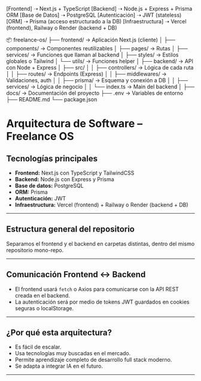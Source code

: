 [Frontend] ➝ Next.js + TypeScript
[Backend] ➝ Node.js + Express + Prisma ORM
[Base de Datos] ➝ PostgreSQL
[Autenticación] ➝ JWT (stateless)
[ORM] ➝ Prisma (acceso estructurado a la DB)
[Infraestructura] ➝ Vercel (frontend), Railway o Render (backend + DB)



📦 freelance-os/
├── frontend/               → Aplicación Next.js (cliente)
│   ├── components/         → Componentes reutilizables
│   ├── pages/              → Rutas
│   ├── services/           → Funciones que llaman al backend
│   ├── styles/             → Estilos globales o Tailwind
│   └── utils/              → Funciones helper
│
├── backend/                → API con Node + Express
│   ├── src/
│   │   ├── controllers/    → Lógica de cada ruta
│   │   ├── routes/         → Endpoints (Express)
│   │   ├── middlewares/    → Validaciones, auth
│   │   ├── prisma/         → Esquema y conexión a DB
│   │   ├── services/       → Lógica de negocio
│   │   └── index.ts        → Main del backend
│
├── docs/                   → Documentación del proyecto
├── .env                    → Variables de entorno
├── README.md
└── package.json


# Arquitectura de Software – Freelance OS

## Tecnologías principales

- **Frontend:** Next.js con TypeScript y TailwindCSS
- **Backend:** Node.js con Express y Prisma
- **Base de datos:** PostgreSQL
- **ORM:** Prisma
- **Autenticación:** JWT
- **Infraestructura:** Vercel (frontend) + Railway o Render (backend + DB)

---

## Estructura general del repositorio

Separamos el frontend y el backend en carpetas distintas, dentro del mismo repositorio mono-repo.

---

## Comunicación Frontend ↔ Backend

- El frontend usará `fetch` o Axios para comunicarse con la API REST creada en el backend.
- La autenticación será por medio de tokens JWT guardados en cookies seguras o localStorage.

---

## ¿Por qué esta arquitectura?

- Es fácil de escalar.
- Usa tecnologías muy buscadas en el mercado.
- Permite aprendizaje completo de desarrollo full stack moderno.
- Se adapta a integrar IA en el futuro.

---
